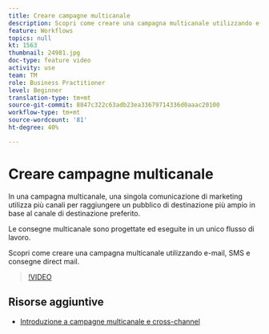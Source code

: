 ```yaml
---
title: Creare campagne multicanale
description: Scopri come creare una campagna multicanale utilizzando e-mail, SMS e consegne direct mail.
feature: Workflows
topics: null
kt: 1563
thumbnail: 24981.jpg
doc-type: feature video
activity: use
team: TM
role: Business Practitioner
level: Beginner
translation-type: tm+mt
source-git-commit: 8847c322c63adb23ea33679714336d0aaac20100
workflow-type: tm+mt
source-wordcount: '81'
ht-degree: 40%

---
```



# Creare campagne multicanale

In una campagna multicanale, una singola comunicazione di marketing utilizza più canali per raggiungere un pubblico di destinazione più ampio in base al canale di destinazione preferito.

Le consegne multicanale sono progettate ed eseguite in un unico flusso di lavoro.

Scopri come creare una campagna multicanale utilizzando e-mail, SMS e consegne direct mail.

>[!VIDEO](https://video.tv.adobe.com/v/24981?quality=12)

## Risorse aggiuntive

* [Introduzione a campagne multicanale e cross-channel](/help/orchestrating-campaigns/introduction-to-cross-and-multi-channel-campaigns.md)

